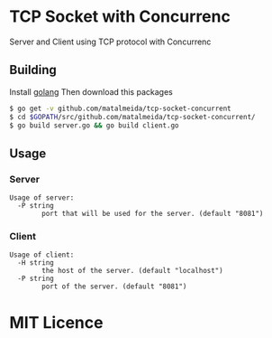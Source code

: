 # TCP Socket with Concurrenc

Server and Client using TCP protocol with Concurrenc

## Building

Install [golang](https://golang.org)
Then download this packages

```sh
$ go get -v github.com/matalmeida/tcp-socket-concurrent
$ cd $GOPATH/src/github.com/matalmeida/tcp-socket-concurrent/
$ go build server.go && go build client.go
```

## Usage

### Server

```
Usage of server:
  -P string
    	port that will be used for the server. (default "8081")
```

### Client

```
Usage of client:
  -H string
    	the host of the server. (default "localhost")
  -P string
    	port of the server. (default "8081")
```

# MIT Licence
